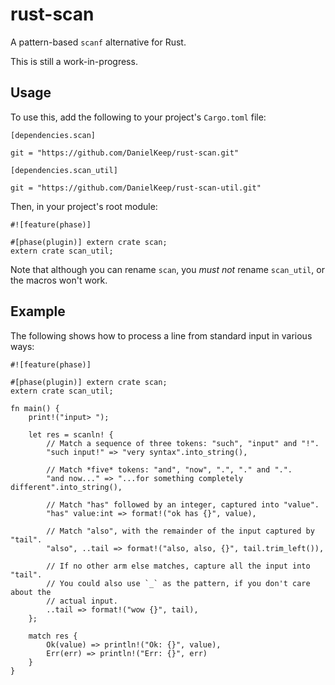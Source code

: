 # rust-scan

A pattern-based `scanf` alternative for Rust.

This is still a work-in-progress.

## Usage

To use this, add the following to your project's `Cargo.toml` file:

	[dependencies.scan]

	git = "https://github.com/DanielKeep/rust-scan.git"

	[dependencies.scan_util]

	git = "https://github.com/DanielKeep/rust-scan-util.git"

Then, in your project's root module:

	#![feature(phase)]

	#[phase(plugin)] extern crate scan;
	extern crate scan_util;

Note that although you can rename `scan`, you *must not* rename `scan_util`, or the macros won't work.

## Example

The following shows how to process a line from standard input in various ways:

	#![feature(phase)]

	#[phase(plugin)] extern crate scan;
	extern crate scan_util;

	fn main() {
		print!("input> ");

		let res = scanln! {
			// Match a sequence of three tokens: "such", "input" and "!".
			"such input!" => "very syntax".into_string(),

			// Match *five* tokens: "and", "now", ".", "." and ".".
			"and now..." => "...for something completely different".into_string(),

			// Match "has" followed by an integer, captured into "value".
			"has" value:int => format!("ok has {}", value),

			// Match "also", with the remainder of the input captured by "tail".
			"also", ..tail => format!("also, also, {}", tail.trim_left()),

			// If no other arm else matches, capture all the input into "tail".
			// You could also use `_` as the pattern, if you don't care about the
			// actual input.
			..tail => format!("wow {}", tail),
		};

		match res {
			Ok(value) => println!("Ok: {}", value),
			Err(err) => println!("Err: {}", err)
		}
	}

